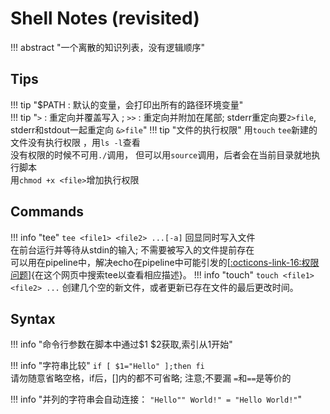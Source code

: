# Shell Notes (revisited)

!!! abstract "一个离散的知识列表，没有逻辑顺序"

## Tips

!!! tip "$PATH : 默认的变量，会打印出所有的路径环境变量"  
!!! tip "`>` : 重定向并覆盖写入 ; `>>` : 重定向并附加在尾部; stderr重定向要`2>file`, stderr和stdout一起重定向 `&>file`"
!!! tip "文件的执行权限"
    用`touch` `tee`新建的文件没有执行权限 ，用`ls -l`查看  
    没有权限的时候不可用`./`调用， 但可以用`source`调用，后者会在当前目录就地执行脚本  
    用`chmod +x <file>`增加执行权限

## Commands

!!! info "tee"
    ```
    tee <file1> <file2> ...[-a]
    ```
    回显同时写入文件  
    在前台运行并等待从stdin的输入; 不需要被写入的文件提前存在  
    可以用在pipeline中，解决echo在pipeline中可能引发的[[:octicons-link-16:权限问题](https://missing.csail.mit.edu/2020/course-shell/)]{在这个网页中搜索tee以查看相应描述}。 
!!! info "touch"
    ```
    touch <file1> <file2> ...
    ```
    创建几个空的新文件，或者更新已存在文件的最后更改时间。

## Syntax

!!! info "命令行参数在脚本中通过$1 $2获取,索引从1开始"

!!! info "字符串比较"
    ```
    if [ $1="Hello" ];then
    fi
    ```  
    请勿随意省略空格，if后，[]内的都不可省略; 注意;不要漏
    `=`和`==`是等价的  

!!! info "并列的字符串会自动连接： `"Hello"" World!" = "Hello World!"`"